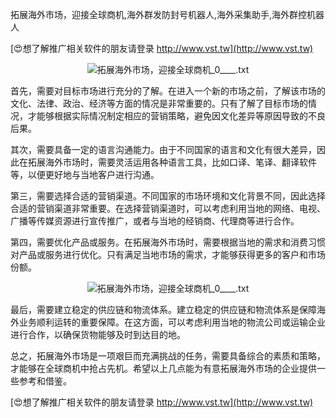 拓展海外市场，迎接全球商机,海外群发防封号机器人,海外采集助手,海外群控机器人

[😍想了解推广相关软件的朋友请登录 http://www.vst.tw](http://www.vst.tw)

 <center><img src="https://vst.tw/MP4/tuiguang/png/3.png" alt="拓展海外市场，迎接全球商机_0____.txt"></center>

首先，需要对目标市场进行充分的了解。在进入一个新的市场之前，了解该市场的文化、法律、政治、经济等方面的情况是非常重要的。只有了解了目标市场的情况，才能够根据实际情况制定相应的营销策略，避免因文化差异等原因导致的不良后果。

其次，需要具备一定的语言沟通能力。由于不同国家的语言和文化有很大差异，因此在拓展海外市场时，需要灵活运用各种语言工具，比如口译、笔译、翻译软件等，以便更好地与当地客户进行沟通。

第三，需要选择合适的营销渠道。不同国家的市场环境和文化背景不同，因此选择合适的营销渠道非常重要。在选择营销渠道时，可以考虑利用当地的网络、电视、广播等传媒资源进行宣传推广，或者与当地的经销商、代理商等进行合作。

第四，需要优化产品或服务。在拓展海外市场时，需要根据当地的需求和消费习惯对产品或服务进行优化。只有满足当地市场的需求，才能够获得更多的客户和市场份额。

 <center><img src="https://vst.tw/MP4/tuiguang/png/5.png" alt="拓展海外市场，迎接全球商机_0____.txt"></center>

最后，需要建立稳定的供应链和物流体系。建立稳定的供应链和物流体系是保障海外业务顺利运转的重要保障。在这方面，可以考虑利用当地的物流公司或运输企业进行合作，以确保货物能够及时到达目的地。

总之，拓展海外市场是一项艰巨而充满挑战的任务，需要具备综合的素质和策略，才能够在全球商机中抢占先机。希望以上几点能为有意拓展海外市场的企业提供一些参考和借鉴。

[😍想了解推广相关软件的朋友请登录 http://www.vst.tw](http://www.vst.tw)



